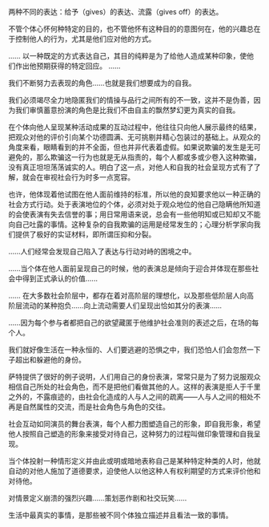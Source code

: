 两种不同的表达：给予（gives）的表达、流露（gives off）的表达。

 不管个体心怀何种特定的目的，也不管他怀有这种目的的意图何在，他的兴趣总在于控制他人的行为，尤其是他们应对他的方式。

...... 以一种既定的方式表达自己，其目的纯粹是为了给他人造成某种印象，使他们作出他预期获得的特定回应。 ......

我们不断努力去表现的角色......也就是我们想要成为的自我。 

我们必须竭尽全力地隐匿我们的情操与品行之间所有的不一致，这并不是伪善，因为我们审慎蓄意扮演的角色是比我们不由自主的飘然梦幻更为真实的自我。 

在个体向他人呈现某种活动成果的互动过程中，他往往只向他人展示最终的结果，把观众对他的评价引向某个功德圆满、无可挑剔并精心包装过的基础上。从观众的角度来看，眼睛看到的并不全面，但也并非代表着虚假。如果说欺骗的发生是无可避免的，那么欺骗这一行为也就是无从指责的，每个人都或多或少卷入这种欺骗，没有真正坦坦荡荡诚实的人。明白了这一点，对他人和自我的社会呈现方式有了了解，就会在审视社会行为时多一点宽容。 

也许，他体现着他试图在他人面前维持的标准，所以他的良知要求他以一种正确的社会方式行动。处于表演地位的个体，必须对处于观众地位的他自己隐瞒他所知道的会使表演有失去信誉的事；用日常用语来说，总会有一些他明知或已知却又不能向自己吐露的事情。这种复杂的自我欺骗的运用是经常发生的；心理分析学家向我们提供了极好的实证材料，即所谓压抑和分裂。 

......人们经常会发现自己陷入了表达与行动对峙的困境之中。

......当个体在他人面前呈现自己的时候，他的表演总是倾向于迎合并体现在那些社会中得到正式承认的价值......

...... 在大多数社会阶层中，都存在着对高阶层的理想化，以及那些低阶层人向高阶层流动的某种抱负......向上流动需要人们呈现出恰如其分的表演......

......因为每个参与者都把自己的欲望藏匿于他维护社会准则的表述之后，在场的每个人。 

我们就好像生活在一种永恒的、人们要逃避的恐惧之中，我们恐怕人们会忽然一下子超出和躲避他的身份。

萨特提供了很好的例子说明，人们用自己的身份表演，常常只是为了努力说服观众相信自己所处的社会角色，而不是把他们看做其他的人。这样的表演是拒人于千里之外的，不露痕迹的，由社会化造成的人与人之间的疏离——人与人之间的相处不再是自然属性的交流，而是社会角色与角色的交往。 

社会互动如同演员的舞台表演，每个人都力图塑造自己的形象，即自我形象，希望他人按照自己塑造的形象来接受对待自己，这种努力的过程叫做印象管理和自我呈现。 

当个体投射一种情形定义并由此或明或暗地表称自己是某种特定种类的人时，他就自动的对他人施加了道德要求，迫使他人以他这种人有权利期望的方式来评价他和对待他。

对情景定义崩溃的强烈兴趣......策划恶作剧和社交玩笑......

生活中最真实的事情，是那些被不同个体独立描述并且看法一致的事情。

